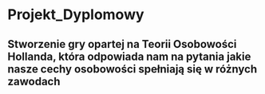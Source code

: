 # Projekt_Dyplomowy
## Stworzenie gry opartej na Teorii Osobowości Hollanda, która odpowiada nam na pytania jakie nasze cechy osobowości spełniają się w różnych zawodach 
